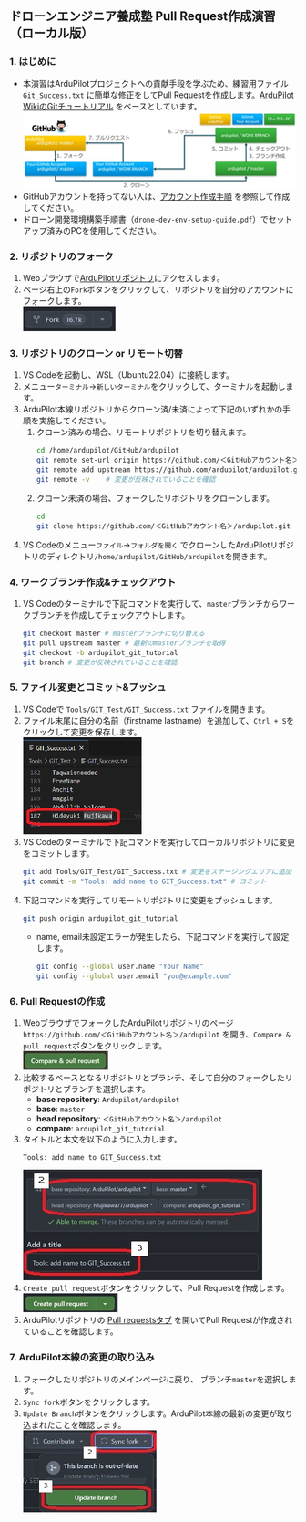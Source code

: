 ## ドローンエンジニア養成塾 Pull Request作成演習（ローカル版）
### 1. はじめに
   - 本演習はArduPilotプロジェクトへの貢献手段を学ぶため、練習用ファイル`Git_Success.txt` に簡単な修正をしてPull Requestを作成します。[ArduPilot WikiのGitチュートリアル](https://ardupilot.org/dev/docs/git-branch.html) をベースとしています。  
   ![alt text](media/github-pr-training-008.jpg)
   - GitHubアカウントを持ってない人は、[アカウント作成手順](https://docs.github.com/ja/get-started/start-your-journey/creating-an-account-on-github) を参照して作成してください。
   - ドローン開発環境構築手順書（`drone-dev-env-setup-guide.pdf`）でセットアップ済みのPCを使用してください。

### 2. リポジトリのフォーク
   1. Webブラウザで[ArduPilotリポジトリ](https://github.com/ardupilot/ardupilot)にアクセスします。
   1. ページ右上の`Fork`ボタンをクリックして、リポジトリを自分のアカウントにフォークします。  
   ![alt text](media/github-pr-training-010.jpg)

### 3. リポジトリのクローン or リモート切替
   1. VS Codeを起動し、WSL（Ubuntu22.04）に接続します。
   1. メニュー`ターミナル`→`新しいターミナル`をクリックして、ターミナルを起動します。
   1. ArduPilot本線リポジトリからクローン済/未済によって下記のいずれかの手順を実施してください。
      1. クローン済みの場合、リモートリポジトリを切り替えます。
            ```bash
            cd /home/ardupilot/GitHub/ardupilot
            git remote set-url origin https://github.com/＜GitHubアカウント名＞/ardupilot.git
            git remote add upstream https://github.com/ardupilot/ardupilot.git
            git remote -v    # 変更が反映されていることを確認
            ```
      1. クローン未済の場合、フォークしたリポジトリをクローンします。
            ```bash
            cd
            git clone https://github.com/＜GitHubアカウント名＞/ardupilot.git
         ``` 
   1. VS Codeのメニュー`ファイル`→`フォルダを開く` でクローンしたArduPilotリポジトリのディレクトリ`/home/ardupilot/GitHub/ardupilot`を開きます。

<div style="page-break-before:always"></div>

### 4. ワークブランチ作成&チェックアウト
   1. VS Codeのターミナルで下記コマンドを実行して、`master`ブランチからワークブランチを作成してチェックアウトします。 
      ```bash
      git checkout master # masterブランチに切り替える
      git pull upstream master # 最新のmasterブランチを取得
      git checkout -b ardupilot_git_tutorial 
      git branch # 変更が反映されていることを確認
      ```
### 5. ファイル変更とコミット&プッシュ
   1. VS Codeで `Tools/GIT_Test/GIT_Success.txt` ファイルを開きます。
   1. ファイル末尾に自分の名前（firstname lastname）を追加して、`Ctrl + S`をクリックして変更を保存します。   
   ![alt text](media/github-pr-training-051.jpg)   
   3. VS Codeのターミナルで下記コマンドを実行してローカルリポジトリに変更をコミットします。
      ```bash
      git add Tools/GIT_Test/GIT_Success.txt # 変更をステージングエリアに追加
      git commit -m "Tools: add name to GIT_Success.txt" # コミット
      ```
   4. 下記コマンドを実行してリモートリポジトリに変更をプッシュします。
      ```bash
      git push origin ardupilot_git_tutorial
      ```
      - name, email未設定エラーが発生したら、下記コマンドを実行して設定します。
         ```bash
         git config --global user.name "Your Name"
         git config --global user.email "you@example.com"
         ```
<div style="page-break-before:always"></div>

### 6. Pull Requestの作成
   1. WebブラウザでフォークしたArduPilotリポジトリのページ `https://github.com/＜GitHubアカウント名＞/ardupilot` を開き、`Compare & pull request`ボタンをクリックします。  
   ![alt text](media/github-pr-training-080.jpg)
   1. 比較するベースとなるリポジトリとブランチ、そして自分のフォークしたリポジトリとブランチを選択します。
       - **base repository**: `Ardupilot/ardupilot`
       - **base**: `master`
       - **head repository**: `＜GitHubアカウント名＞/ardupilot`
       - **compare**: `ardupilot_git_tutorial`
   1. タイトルと本文を以下のように入力します。
      ```
      Tools: add name to GIT_Success.txt
      ```
      ![alt text](media/github-pr-training-090.jpg)
   1. `Create pull request`ボタンをクリックして、Pull Requestを作成します。  
      ![alt text](media/github-pr-training-100.jpg)
   1. ArduPilotリポジトリの [Pull requestsタブ](https://github.com/ArduPilot/ardupilot/pulls) を開いてPull Requestが作成されていることを確認します。

### 7. ArduPilot本線の変更の取り込み
   1. フォークしたリポジトリのメインページに戻り、 ブランチ`master`を選択します。
   1. `Sync fork`ボタンをクリックします。
   1. `Update Branch`ボタンをクリックします。ArduPilot本線の最新の変更が取り込まれたことを確認します。  
   ![alt text](media/github-pr-training-110.jpg)